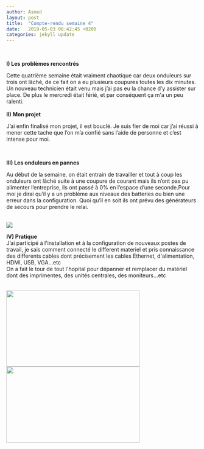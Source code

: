 ```yaml
---
author: Asmed
layout: post
title:  "Compte-rendu semaine 4"
date:   2019-05-03 06:42:45 +0200
categories: jekyll update
---
```

<br/>

**I) Les problèmes rencontrés**  

Cette quatrième semaine était vraiment chaotique car deux onduleurs sur trois ont lâché, de ce fait on a eu plusieurs coupures toutes les dix minutes. Un nouveau technicien était venu mais j’ai pas eu la chance d’y assister sur place. De plus le mercredi était férié, et par conséquent ça m'a un peu ralenti.  
<br/>
**II) Mon projet**  

J’ai enfin finalisé mon projet, il est bouclé. Je suis fier de moi car j’ai réussi à mener cette tache que l’on m’a confié sans l’aide de personne et c’est intense pour moi.  

<br/>

**III) Les onduleurs en pannes**  

Au début de la semaine, on était entrain de travailler et tout à coup les onduleurs ont lâché suite à une coupure de courant mais ils n’ont pas pu alimenter l’entreprise, ils ont passé à 0% en l’espace d’une seconde.Pour moi je dirai qu’il y a un problème aux niveaux des batteries  ou bien une erreur dans la configuration. Quoi qu’il en soit ils ont prévu des générateurs de secours pour prendre le relai.  

<br/> 
<img src="/jekyll-wing-template/assets/onduleur.PNG" />


<br/> 

**IV) Pratique**  
J’ai participé à l'installation et à la configuration de nouveaux postes de travail, je sais comment connecté le different materiel et pris connaissance des differents cables dont précisement les cables Ethernet, d'alimentation, HDMI, USB, VGA...etc   
On a fait le tour de tout l'hopital pour dépanner et remplacer du matériel dont des imprimentes, des unités centrales, des moniteurs...etc  

<br/> 
<img src="/jekyll-wing-template/assets/q3.png" width="350" height="200" class="90">
<img src="/jekyll-wing-template/assets/q5.png" width="350" height="200" class="90">

